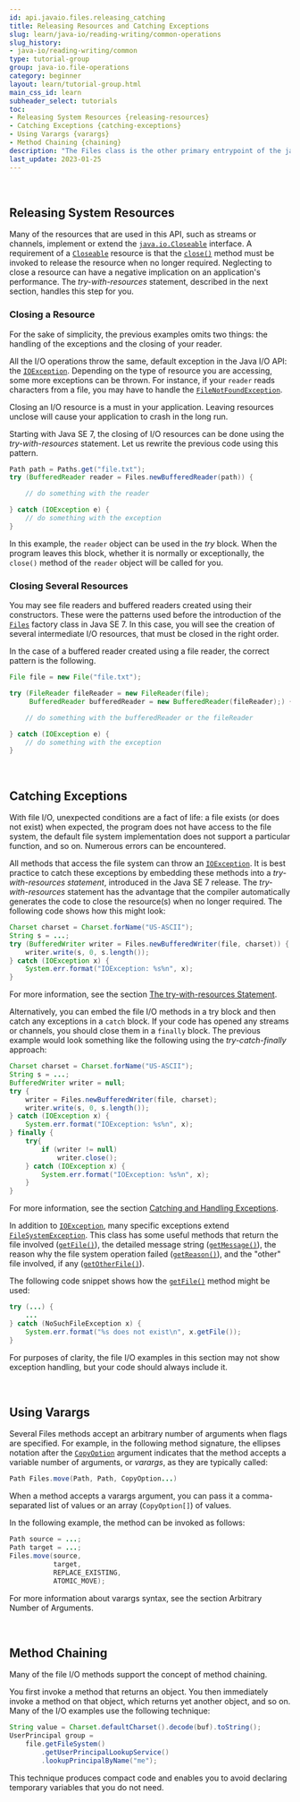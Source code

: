 ```yaml
---
id: api.javaio.files.releasing_catching
title: Releasing Resources and Catching Exceptions
slug: learn/java-io/reading-writing/common-operations
slug_history:
- java-io/reading-writing/common
type: tutorial-group
group: java-io.file-operations
category: beginner
layout: learn/tutorial-group.html
main_css_id: learn
subheader_select: tutorials
toc:
- Releasing System Resources {releasing-resources}
- Catching Exceptions {catching-exceptions}
- Using Varargs {varargs}
- Method Chaining {chaining}
description: "The Files class is the other primary entrypoint of the java.nio.file package. This class offers a rich set of static methods for reading, writing, and manipulating files and directories. The Files methods work on instances of Path objects."
last_update: 2023-01-25
---
```





<a id="releasing-resources">&nbsp;</a>
## Releasing System Resources

Many of the resources that are used in this API, such as streams or channels, implement or extend the [`java.io.Closeable`](javadoc:Closeable) interface. A requirement of a [`Closeable`](javadoc:Closeable) resource is that the [`close()`](javadoc:Closeable.close()) method must be invoked to release the resource when no longer required. Neglecting to close a resource can have a negative implication on an application's performance. The _try-with-resources_ statement, described in the next section, handles this step for you.


### Closing a Resource

For the sake of simplicity, the previous examples omits two things: the handling of the exceptions and the closing of your reader.

All the I/O operations throw the same, default exception in the Java I/O API: the [`IOException`](javadoc:IOException). Depending on the type of resource you are accessing, some more exceptions can be thrown. For instance, if your `reader` reads characters from a file, you may have to handle the [`FileNotFoundException`](javadoc:FileNotFoundException).

Closing an I/O resource is a must in your application. Leaving resources unclose will cause your application to crash in the long run.

Starting with Java SE 7, the closing of I/O resources can be done using the _try-with-resources_ statement. Let us rewrite the previous code using this pattern.

```java
Path path = Paths.get("file.txt");
try (BufferedReader reader = Files.newBufferedReader(path)) {

    // do something with the reader

} catch (IOException e) {
    // do something with the exception
}
```

In this example, the `reader` object can be used in the _try_ block. When the program leaves this block, whether it is normally or exceptionally, the `close()` method of the `reader` object will be called for you.


### Closing Several Resources

You may see file readers and buffered readers created using their constructors. These were the patterns used before the introduction of the [`Files`](javadoc:Files) factory class in Java SE 7. In this case, you will see the creation of several intermediate I/O resources, that must be closed in the right order.

In the case of a buffered reader created using a file reader, the correct pattern is the following.

```java
File file = new File("file.txt");

try (FileReader fileReader = new FileReader(file);
     BufferedReader bufferedReader = new BufferedReader(fileReader);) {

    // do something with the bufferedReader or the fileReader

} catch (IOException e) {
    // do something with the exception
}
```


<a id="catching-exceptions">&nbsp;</a>
## Catching Exceptions

With file I/O, unexpected conditions are a fact of life: a file exists (or does not exist) when expected, the program does not have access to the file system, the default file system implementation does not support a particular function, and so on. Numerous errors can be encountered.

All methods that access the file system can throw an [`IOException`](javadoc:IOException). It is best practice to catch these exceptions by embedding these methods into a _try-with-resources statement_, introduced in the Java SE 7 release. The _try-with-resources_ statement has the advantage that the compiler automatically generates the code to close the resource(s) when no longer required. The following code shows how this might look:

```java
Charset charset = Charset.forName("US-ASCII");
String s = ...;
try (BufferedWriter writer = Files.newBufferedWriter(file, charset)) {
    writer.write(s, 0, s.length());
} catch (IOException x) {
    System.err.format("IOException: %s%n", x);
}
```

For more information, see the section [The try-with-resources Statement](id:lang.exception.catching_handling#try-with-resources).

Alternatively, you can embed the file I/O methods in a try block and then catch any exceptions in a `catch` block. If your code has opened any streams or channels, you should close them in a `finally` block. The previous example would look something like the following using the _try-catch-finally_ approach:

```java
Charset charset = Charset.forName("US-ASCII");
String s = ...;
BufferedWriter writer = null;
try {
    writer = Files.newBufferedWriter(file, charset);
    writer.write(s, 0, s.length());
} catch (IOException x) {
    System.err.format("IOException: %s%n", x);
} finally {
    try{
        if (writer != null)
            writer.close();
    } catch (IOException x) {
        System.err.format("IOException: %s%n", x);
    }
}
```

For more information, see the section [Catching and Handling Exceptions](id:lang.exception.catching_handling).

In addition to [`IOException`](javadoc:IOException), many specific exceptions extend [`FileSystemException`](javadoc:FileSystemException). This class has some useful methods that return the file involved ([`getFile()`](javadoc:FileSystemException.getFile())), the detailed message string ([`getMessage()`](javadoc:FileSystemException.getMessage())), the reason why the file system operation failed ([`getReason()`](javadoc:FileSystemException.getReason())), and the "other" file involved, if any ([`getOtherFile()`](javadoc:FileSystemException.getOtherFile())).

The following code snippet shows how the [`getFile()`](javadoc:FileSystemException.getFile()) method might be used:

```java
try (...) {
    ...
} catch (NoSuchFileException x) {
    System.err.format("%s does not exist\n", x.getFile());
}
```

For purposes of clarity, the file I/O examples in this section may not show exception handling, but your code should always include it.


<a id="varargs">&nbsp;</a>
## Using Varargs

Several Files methods accept an arbitrary number of arguments when flags are specified. For example, in the following method signature, the ellipses notation after the [`CopyOption`](javadoc:CopyOption) argument indicates that the method accepts a variable number of arguments, or _varargs_, as they are typically called:

```java
Path Files.move(Path, Path, CopyOption...)
```

When a method accepts a varargs argument, you can pass it a comma-separated list of values or an array (`CopyOption[]`) of values.

In the following example, the method can be invoked as follows:

```java
Path source = ...;
Path target = ...;
Files.move(source,
           target,
           REPLACE_EXISTING,
           ATOMIC_MOVE);
```

For more information about varargs syntax, see the section Arbitrary Number of Arguments.


<a id="chaining">&nbsp;</a>
## Method Chaining

Many of the file I/O methods support the concept of method chaining.

You first invoke a method that returns an object. You then immediately invoke a method on that object, which returns yet another object, and so on. Many of the I/O examples use the following technique:

```java
String value = Charset.defaultCharset().decode(buf).toString();
UserPrincipal group =
    file.getFileSystem()
        .getUserPrincipalLookupService()
        .lookupPrincipalByName("me");
```

This technique produces compact code and enables you to avoid declaring temporary variables that you do not need.
